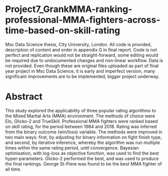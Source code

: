 # Project7_GrankMMA-ranking-professional-MMA-fighters-across-time-based-on-skill-rating

Msc Data Science thesis, City University, London. All code is provided, description of content and order in appendix G in final report. 
Code is not perfect and replication would not be straight-forward, some editing would be required due to undocumented changes and non-linear
workflow. Data is not provided. Even though these are original files uploaded as part of final year project in Msc Data Science, it is 
early and imperfect version, many significant improvements are to be implemented, bigger project underway. 


# Abstract

This study explored the applicability of three popular rating algorithms to the Mixed Martial Arts (MMA) environment. 
The methods of choice were Elo, Glicko-2 and TrueSkill. Professional MMA fighters were ranked based on skill rating, for the period
between 1984 and 2018. Rating was inferred from the binary outcome (win/loss) variable. The methods were improved in two main ways: 
first, by adjusting for binary information on fight finish type, and second, by iterative inference, whereby the algorithm was run multiple times within the same rating period, until convergence. Bayesian optimisation, with log-loss as objective function, was used to find the best hyper-parameters. 
Glicko-2 performed the best, and was used to produce the final rankings. George St-Piere was found to be the best MMA fighter of all time.

